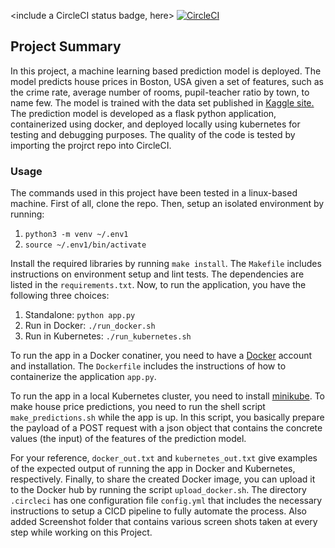 <include a CircleCI status badge, here>
[![CircleCI](https://circleci.com/gh/mehtaat/Udacity_MLMicroservies_API.svg?style=svg)](https://app.circleci.com/pipelines/github/mehtaat/Udacity_MLMicroservies_API?branch=main)

## Project Summary

In this project, a machine learning based prediction model is deployed. The model predicts house prices in Boston, USA given a set of features, such as the crime rate, average number of rooms, pupil-teacher ratio by town, to name few. The model is trained with the data set published in <a href="https://www.kaggle.com/c/boston-housing" class="mw-redirect" title="Kaggle site">Kaggle site.</a> The prediction model is developed as a flask python application, containerized using docker, and deployed locally using kubernetes for testing and debugging purposes. The quality of the code is tested by importing the projrct repo into CircleCI.

### Usage

The commands used in this project have been tested in a linux-based machine. First of all, clone the repo. Then, setup an isolated environment by running:

1. <code>python3 -m venv ~/.env1</code>
2. <code>source ~/.env1/bin/activate</code>

Install the required libraries by running <code>make install</code>. The `Makefile` includes instructions on environment setup and lint tests. The dependencies are listed in the <code>requirements.txt</code>. Now, to run the application, you have the following three choices:

1. Standalone: `python app.py`
2. Run in Docker: `./run_docker.sh`
3. Run in Kubernetes: `./run_kubernetes.sh`

To run the app in a Docker conatiner, you need to have a [Docker](https://www.docker.com) account and installation. The `Dockerfile` includes the instructions of how to containerize the application `app.py`. 

To run the app in a local Kubernetes cluster, you need to install [minikube](https://kubernetes.io/docs/tasks/tools/install-minikube/). To make house price predictions, you need to run the shell script `make_predictions.sh` while the app is up. In this script, you basically prepare the payload of a POST request with a json object that contains the concrete values (the input) of the features of the prediction model. 

For your reference, `docker_out.txt` and `kubernetes_out.txt` give examples of the expected output of running the app in Docker and Kubernetes, respectively. Finally, to share the created Docker image, you can upload it to the Docker hub by running the script `upload_docker.sh`. The directory `.circleci` has one configuration file `config.yml` that includes the necessary instructions to setup a CICD pipeline to fully automate the process.
Also added Screenshot folder that contains various screen shots taken at every step while working on this Project.
